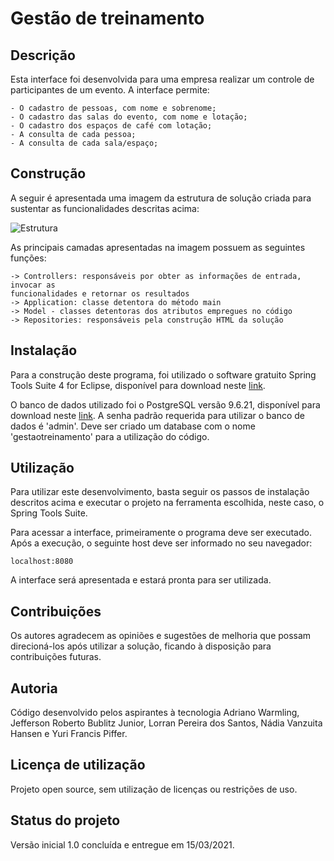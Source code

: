 # Gestão de treinamento
## Descrição

Esta interface foi desenvolvida para uma empresa realizar um controle de participantes de um evento. A interface permite:

```
- O cadastro de pessoas, com nome e sobrenome;
- O cadastro das salas do evento, com nome e lotação;
- O cadastro dos espaços de café com lotação;
- A consulta de cada pessoa;
- A consulta de cada sala/espaço;
```

## Construção


A seguir é apresentada uma imagem da estrutura de solução criada para sustentar as funcionalidades descritas acima:

![Estrutura](https://ibb.co/S7k40g8)

As principais camadas apresentadas na imagem possuem as seguintes funções:

```
-> Controllers: responsáveis por obter as informações de entrada, invocar as 
funcionalidades e retornar os resultados
-> Application: classe detentora do método main
-> Model - classes detentoras dos atributos empregues no código
-> Repositories: responsáveis pela construção HTML da solução
```

## Instalação

Para a construção deste programa, foi utilizado o software gratuito Spring Tools Suite 4 for Eclipse, disponível para download neste [link](https://spring.io/tools).

O banco de dados utilizado foi o PostgreSQL versão 9.6.21, disponível para download neste [link](https://www.enterprisedb.com/downloads/postgres-postgresql-downloads). 
A senha padrão requerida para utilizar o banco de dados é 'admin'. Deve ser criado um database com o nome 'gestaotreinamento' para a utilização do código.

## Utilização

Para utilizar este desenvolvimento, basta seguir os passos de instalação descritos acima e executar o projeto na ferramenta escolhida, neste caso, o Spring Tools Suite.

Para acessar a interface, primeiramente o programa deve ser executado. Após a execução, o seguinte host deve ser informado no seu navegador:

```
localhost:8080
```
A interface será apresentada e estará pronta para ser utilizada.

## Contribuições

Os autores agradecem as opiniões e sugestões de melhoria que possam direcioná-los após utilizar a solução, ficando à disposição para contribuições futuras. 


## Autoria

Código desenvolvido pelos aspirantes à tecnologia Adriano Warmling, Jefferson Roberto Bublitz Junior, Lorran Pereira dos Santos, Nádia Vanzuita Hansen e Yuri Francis Piffer.

## Licença de utilização

Projeto open source, sem utilização de licenças ou restrições de uso.

## Status do projeto

Versão inicial 1.0 concluída e entregue em 15/03/2021.

